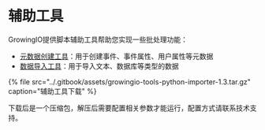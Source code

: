 # 辅助工具

GrowingIO提供脚本辅助工具帮助您实现一些批处理功能：‌

* [元数据创建工具](/@growingio/s/op/v/v20201201/developer-manual/toolbox/metadata)：用于创建事件、事件属性、用户属性等元数据
* [数据导入工具](/@growingio/s/op/v/v20201201/developer-manual/toolbox/dataimporter)：用于导入文本、数据库等类型的数据

{% file src="../.gitbook/assets/growingio-tools-python-importer-1.3.tar.gz" caption="辅助工具下载" %}

下载后是一个压缩包，解压后需要配置相关参数才能运行，配置方式请联系技术支持。

